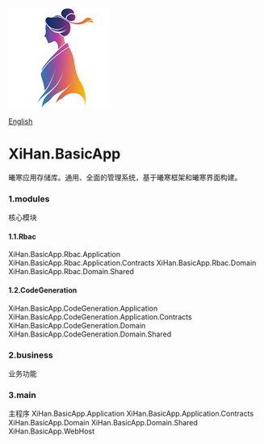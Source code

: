 ![LOGO](./assets/LOGO.png)

[English](README.md)

# XiHan.BasicApp

曦寒应用存储库。通用、全面的管理系统，基于曦寒框架和曦寒界面构建。



### 1.modules
核心模块
#### 1.1.Rbac
XiHan.BasicApp.Rbac.Application
XiHan.BasicApp.Rbac.Application.Contracts
XiHan.BasicApp.Rbac.Domain
XiHan.BasicApp.Rbac.Domain.Shared
#### 1.2.CodeGeneration
XiHan.BasicApp.CodeGeneration.Application
XiHan.BasicApp.CodeGeneration.Application.Contracts
XiHan.BasicApp.CodeGeneration.Domain
XiHan.BasicApp.CodeGeneration.Domain.Shared

### 2.business
业务功能
### 3.main
主程序
XiHan.BasicApp.Application
XiHan.BasicApp.Application.Contracts
XiHan.BasicApp.Domain
XiHan.BasicApp.Domain.Shared
XiHan.BasicApp.WebHost
